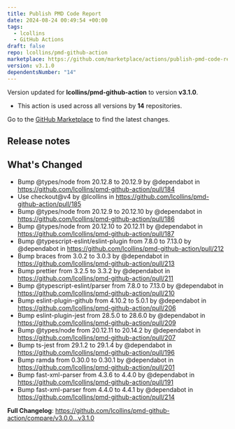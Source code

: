 ```yaml
---
title: Publish PMD Code Report
date: 2024-08-24 00:49:54 +00:00
tags:
  - lcollins
  - GitHub Actions
draft: false
repo: lcollins/pmd-github-action
marketplace: https://github.com/marketplace/actions/publish-pmd-code-report
version: v3.1.0
dependentsNumber: "14"
---
```



Version updated for **lcollins/pmd-github-action** to version **v3.1.0**.
- This action is used across all versions by **14** repositories.

Go to the [GitHub Marketplace](https://github.com/marketplace/actions/publish-pmd-code-report) to find the latest changes.

## Release notes

## What's Changed
* Bump @types/node from 20.12.8 to 20.12.9 by @dependabot in https://github.com/lcollins/pmd-github-action/pull/184
* Use checkout@v4 by @lcollins in https://github.com/lcollins/pmd-github-action/pull/185
* Bump @types/node from 20.12.9 to 20.12.10 by @dependabot in https://github.com/lcollins/pmd-github-action/pull/186
* Bump @types/node from 20.12.10 to 20.12.11 by @dependabot in https://github.com/lcollins/pmd-github-action/pull/187
* Bump @typescript-eslint/eslint-plugin from 7.8.0 to 7.13.0 by @dependabot in https://github.com/lcollins/pmd-github-action/pull/212
* Bump braces from 3.0.2 to 3.0.3 by @dependabot in https://github.com/lcollins/pmd-github-action/pull/213
* Bump prettier from 3.2.5 to 3.3.2 by @dependabot in https://github.com/lcollins/pmd-github-action/pull/211
* Bump @typescript-eslint/parser from 7.8.0 to 7.13.0 by @dependabot in https://github.com/lcollins/pmd-github-action/pull/210
* Bump eslint-plugin-github from 4.10.2 to 5.0.1 by @dependabot in https://github.com/lcollins/pmd-github-action/pull/206
* Bump eslint-plugin-jest from 28.5.0 to 28.6.0 by @dependabot in https://github.com/lcollins/pmd-github-action/pull/209
* Bump @types/node from 20.12.11 to 20.14.2 by @dependabot in https://github.com/lcollins/pmd-github-action/pull/207
* Bump ts-jest from 29.1.2 to 29.1.4 by @dependabot in https://github.com/lcollins/pmd-github-action/pull/196
* Bump ramda from 0.30.0 to 0.30.1 by @dependabot in https://github.com/lcollins/pmd-github-action/pull/201
* Bump fast-xml-parser from 4.3.6 to 4.4.0 by @dependabot in https://github.com/lcollins/pmd-github-action/pull/191
* Bump fast-xml-parser from 4.4.0 to 4.4.1 by @dependabot in https://github.com/lcollins/pmd-github-action/pull/214


**Full Changelog**: https://github.com/lcollins/pmd-github-action/compare/v3.0.0...v3.1.0
